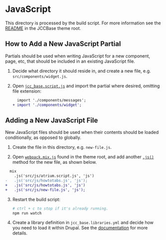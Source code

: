# JavaScript

This directory is processed by the build script. For more information see the [README](../../README.md) in the JCCBase theme root.

## How to Add a New JavaScript Partial

Partials should be used when writing JavaScript for a new component, page, etc, that should be included in an existing JavaScript file.

1. Decide what directory it should reside in, and create a new file, e.g. `src/components/widget.js`.

2. Open [`jcc_base.script.js`](./jcc_base.script.js) and import the partial where desired, omitting file extension:

    ```diff
      import './components/messages';
    + import './components/widget';
    ```

## Adding a New JavaScript File

New JavaScript files should be used when their contents should be loaded conditionally, as opposed to globally.

1. Create the file in this directory, e.g. `new-file.js`.

2. Open [`webpack.mix.js`](../../webpack.mix.js) found in the theme root, and add another [`.js()`](https://laravel.com/docs/6.x/mix#working-with-scripts) method for the new file, as shown below.

```diff
  mix
    .js('src/js/atrium.script.js', 'js')
-   .js('src/js/howtotabs.js', 'js');
+   .js('src/js/howtotabs.js', 'js')
+   .js('src/js/new-file.js', 'js');
```

3. Restart the build script:

    ```sh
    # ctrl + c to stop if it's already running.
    npm run watch
    ```

4. Create a library definition in `jcc_base.libraries.yml` and decide how you need to load it within Drupal. See the [documentation](https://www.drupal.org/node/2216195) for more details.
